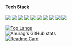 <!--  <center>
<img width=100% src="https://capsule-render.vercel.app/api?type=waving&animation=twinkling&color=auto&height=300&section=header&text=Developer%20Sieun%20Ju.&fontSize=90"/>
</center> -->

#### Tech Stack   
<img src="https://img.shields.io/badge/-iOS-000000?style=flat&logo=iOS"/> <img src="https://img.shields.io/badge/-Swift-EE3322?style=flat&logo=Swift"/> <img src="https://img.shields.io/badge/-CocoaPods-FA7343?style=flat&logo=CocoaPods"/> <img src="https://img.shields.io/badge/-ReactiveX-B7178C?style=flat&logo=ReactiveX"/> <img src="https://img.shields.io/badge/-Java-007396?style=flat&logo=Java"/> <img src="https://img.shields.io/badge/-Android-d7fce8?style=flat&logo=Android"/> <img src="https://img.shields.io/badge/-HTML5-F7DF1E?style=flat&logo=HTML5"/> <img src="https://img.shields.io/badge/-CSS3-1572B6?style=flat&logo=CSS3"/> <img src="https://img.shields.io/badge/-JavaScript-E34F26?style=flat&logo=JavaScript"/> <img src="https://img.shields.io/badge/-Spring-d1f5ce?style=flat&logo=Spring"/>

<!-- <h3 align="center"> Me </h3>
<p align="center">
<a href="https://sieunju.github.io"><img src="https://img.shields.io/badge/-AbountMe-black?style=flat&logo=GitHub"/></a> 
<a href="https://gitlab.qtzz.synology.me/hmju"><img src="https://img.shields.io/badge/-GitLab-lightgrey?style=flat&logo=Gitlab"/></a> 
<a href="https://jsieun73.tistory.com"><img src="https://img.shields.io/badge/Blog-orange"/></a>
</p> --->

[![Top Langs](https://github-readme-stats.vercel.app/api/top-langs/?username=anuraghazra&layout=compact)](https://github.com/anuraghazra/github-readme-stats)   
![Anurag's GitHub stats](https://github-readme-stats.vercel.app/api?username=allie0147&show_icons=true&theme=material-palenight&count_private=true&hide_border=true&include_all_commits=true&custom_title=Github%20Status)    
  [![Readme Card](https://github-readme-stats.vercel.app/api/pin/?username=allie0147&theme=material-palenight&hide_border=true&repo=allie0147)](https://github.com/allie0147/allie0147)
